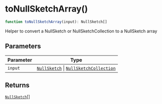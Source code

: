 # toNullSketchArray()

```ts
function toNullSketchArray(input): NullSketch[]
```

Helper to convert a NullSketch or NullSketchCollection to a NullSketch array

## Parameters

| Parameter | Type |
| ------ | ------ |
| `input` | [`NullSketch`](../interfaces/NullSketch.md) \| [`NullSketchCollection`](../interfaces/NullSketchCollection.md) |

## Returns

[`NullSketch`](../interfaces/NullSketch.md)[]
